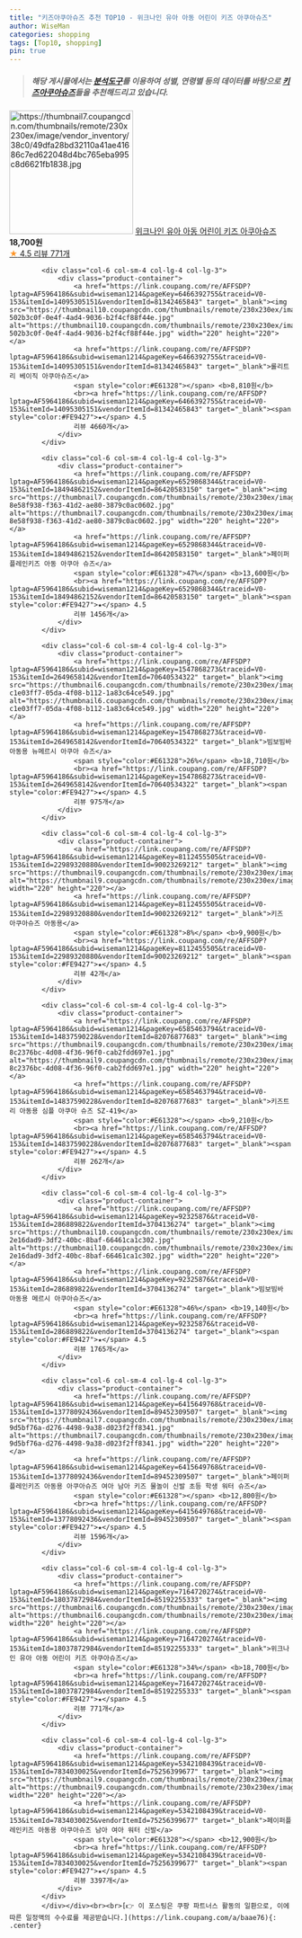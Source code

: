 ```yaml
---
title: "키즈아쿠아슈즈 추천 TOP10 - 위크나인 유아 아동 어린이 키즈 아쿠아슈즈"
author: WiseMan
categories: shopping
tags: [Top10, shopping]
pin: true
---
```


> ##### 해당 게시물에서는 [**분석도구**](https://itemscout.io/)를 이용하여 **성별**, **연령별** 등의 데이터를 바탕으로 [**키즈아쿠아슈즈**](https://link.coupang.com/a/baae76)들을 추천해드리고 있습니다.
<div class="container"><div class="row">
            <div class="col-6 col-sm-4 col-lg-4 col-lg-3">
                <div class="product-container">
                    <a href="https://link.coupang.com/re/AFFSDP?lptag=AF5964186&subid=wiseman1214&pageKey=7164720274&traceid=V0-153&itemId=18037873045&vendorItemId=85192255537" target="_blank"><img src="https://thumbnail7.coupangcdn.com/thumbnails/remote/230x230ex/image/vendor_inventory/38c0/49dfa28bd32110a41ae41686c7ed622048d4bc765eba995c8d6621fb1838.jpg" alt="https://thumbnail7.coupangcdn.com/thumbnails/remote/230x230ex/image/vendor_inventory/38c0/49dfa28bd32110a41ae41686c7ed622048d4bc765eba995c8d6621fb1838.jpg" width="220" height="220"></a>
                    <a href="https://link.coupang.com/re/AFFSDP?lptag=AF5964186&subid=wiseman1214&pageKey=7164720274&traceid=V0-153&itemId=18037873045&vendorItemId=85192255537" target="_blank">위크나인 유아 아동 어린이 키즈 아쿠아슈즈</a>
                    <span style="color:#E61328"></span> <b>18,700원</b>
                    <br><a href="https://link.coupang.com/re/AFFSDP?lptag=AF5964186&subid=wiseman1214&pageKey=7164720274&traceid=V0-153&itemId=18037873045&vendorItemId=85192255537" target="_blank"><span style="color:#FE9427">★</span> 4.5
                    리뷰 771개</a>
                </div>
            </div>
            
            <div class="col-6 col-sm-4 col-lg-4 col-lg-3">
                <div class="product-container">
                    <a href="https://link.coupang.com/re/AFFSDP?lptag=AF5964186&subid=wiseman1214&pageKey=6466392755&traceid=V0-153&itemId=14095305151&vendorItemId=81342465843" target="_blank"><img src="https://thumbnail10.coupangcdn.com/thumbnails/remote/230x230ex/image/retail/images/3938565019713255-502b3c0f-0e4f-4ad4-9036-b2f4cf88f44e.jpg" alt="https://thumbnail10.coupangcdn.com/thumbnails/remote/230x230ex/image/retail/images/3938565019713255-502b3c0f-0e4f-4ad4-9036-b2f4cf88f44e.jpg" width="220" height="220"></a>
                    <a href="https://link.coupang.com/re/AFFSDP?lptag=AF5964186&subid=wiseman1214&pageKey=6466392755&traceid=V0-153&itemId=14095305151&vendorItemId=81342465843" target="_blank">롤리트리 베이직 아쿠아슈즈</a>
                    <span style="color:#E61328"></span> <b>8,810원</b>
                    <br><a href="https://link.coupang.com/re/AFFSDP?lptag=AF5964186&subid=wiseman1214&pageKey=6466392755&traceid=V0-153&itemId=14095305151&vendorItemId=81342465843" target="_blank"><span style="color:#FE9427">★</span> 4.5
                    리뷰 4660개</a>
                </div>
            </div>
            
            <div class="col-6 col-sm-4 col-lg-4 col-lg-3">
                <div class="product-container">
                    <a href="https://link.coupang.com/re/AFFSDP?lptag=AF5964186&subid=wiseman1214&pageKey=6529868344&traceid=V0-153&itemId=18494862152&vendorItemId=86420583150" target="_blank"><img src="https://thumbnail7.coupangcdn.com/thumbnails/remote/230x230ex/image/retail/images/2363756730567473-8e58f938-f363-41d2-ae80-3879c0ac0602.jpg" alt="https://thumbnail7.coupangcdn.com/thumbnails/remote/230x230ex/image/retail/images/2363756730567473-8e58f938-f363-41d2-ae80-3879c0ac0602.jpg" width="220" height="220"></a>
                    <a href="https://link.coupang.com/re/AFFSDP?lptag=AF5964186&subid=wiseman1214&pageKey=6529868344&traceid=V0-153&itemId=18494862152&vendorItemId=86420583150" target="_blank">페이퍼플레인키즈 아동 아쿠아 슈즈</a>
                    <span style="color:#E61328">47%</span> <b>13,600원</b>
                    <br><a href="https://link.coupang.com/re/AFFSDP?lptag=AF5964186&subid=wiseman1214&pageKey=6529868344&traceid=V0-153&itemId=18494862152&vendorItemId=86420583150" target="_blank"><span style="color:#FE9427">★</span> 4.5
                    리뷰 1456개</a>
                </div>
            </div>
            
            <div class="col-6 col-sm-4 col-lg-4 col-lg-3">
                <div class="product-container">
                    <a href="https://link.coupang.com/re/AFFSDP?lptag=AF5964186&subid=wiseman1214&pageKey=1547868273&traceid=V0-153&itemId=2649658142&vendorItemId=70640534322" target="_blank"><img src="https://thumbnail6.coupangcdn.com/thumbnails/remote/230x230ex/image/retail/images/3500659555622953-c1e03ff7-05da-4f08-b112-1a83c64ce549.jpg" alt="https://thumbnail6.coupangcdn.com/thumbnails/remote/230x230ex/image/retail/images/3500659555622953-c1e03ff7-05da-4f08-b112-1a83c64ce549.jpg" width="220" height="220"></a>
                    <a href="https://link.coupang.com/re/AFFSDP?lptag=AF5964186&subid=wiseman1214&pageKey=1547868273&traceid=V0-153&itemId=2649658142&vendorItemId=70640534322" target="_blank">빔보빔바 아동용 뉴메르시 아쿠아 슈즈</a>
                    <span style="color:#E61328">26%</span> <b>18,710원</b>
                    <br><a href="https://link.coupang.com/re/AFFSDP?lptag=AF5964186&subid=wiseman1214&pageKey=1547868273&traceid=V0-153&itemId=2649658142&vendorItemId=70640534322" target="_blank"><span style="color:#FE9427">★</span> 4.5
                    리뷰 975개</a>
                </div>
            </div>
            
            <div class="col-6 col-sm-4 col-lg-4 col-lg-3">
                <div class="product-container">
                    <a href="https://link.coupang.com/re/AFFSDP?lptag=AF5964186&subid=wiseman1214&pageKey=8112455505&traceid=V0-153&itemId=22989320880&vendorItemId=90023269212" target="_blank"><img src="https://thumbnail9.coupangcdn.com/thumbnails/remote/230x230ex/image/vendor_inventory/64a4/7edb89e4b4d77d44db2bfd36f92b937f6cfdfea835cecde9613f0bf98a77.jpg" alt="https://thumbnail9.coupangcdn.com/thumbnails/remote/230x230ex/image/vendor_inventory/64a4/7edb89e4b4d77d44db2bfd36f92b937f6cfdfea835cecde9613f0bf98a77.jpg" width="220" height="220"></a>
                    <a href="https://link.coupang.com/re/AFFSDP?lptag=AF5964186&subid=wiseman1214&pageKey=8112455505&traceid=V0-153&itemId=22989320880&vendorItemId=90023269212" target="_blank">키즈 아쿠아슈즈 아동용</a>
                    <span style="color:#E61328">8%</span> <b>9,900원</b>
                    <br><a href="https://link.coupang.com/re/AFFSDP?lptag=AF5964186&subid=wiseman1214&pageKey=8112455505&traceid=V0-153&itemId=22989320880&vendorItemId=90023269212" target="_blank"><span style="color:#FE9427">★</span> 4.5
                    리뷰 42개</a>
                </div>
            </div>
            
            <div class="col-6 col-sm-4 col-lg-4 col-lg-3">
                <div class="product-container">
                    <a href="https://link.coupang.com/re/AFFSDP?lptag=AF5964186&subid=wiseman1214&pageKey=6585463794&traceid=V0-153&itemId=14837590228&vendorItemId=82076877683" target="_blank"><img src="https://thumbnail9.coupangcdn.com/thumbnails/remote/230x230ex/image/retail/images/2495498516711183-8c2376bc-4d08-4f36-96f0-cab2fdd697e1.jpg" alt="https://thumbnail9.coupangcdn.com/thumbnails/remote/230x230ex/image/retail/images/2495498516711183-8c2376bc-4d08-4f36-96f0-cab2fdd697e1.jpg" width="220" height="220"></a>
                    <a href="https://link.coupang.com/re/AFFSDP?lptag=AF5964186&subid=wiseman1214&pageKey=6585463794&traceid=V0-153&itemId=14837590228&vendorItemId=82076877683" target="_blank">키즈트리 아동용 심플 아쿠아 슈즈 SZ-419</a>
                    <span style="color:#E61328"></span> <b>9,210원</b>
                    <br><a href="https://link.coupang.com/re/AFFSDP?lptag=AF5964186&subid=wiseman1214&pageKey=6585463794&traceid=V0-153&itemId=14837590228&vendorItemId=82076877683" target="_blank"><span style="color:#FE9427">★</span> 4.5
                    리뷰 262개</a>
                </div>
            </div>
            
            <div class="col-6 col-sm-4 col-lg-4 col-lg-3">
                <div class="product-container">
                    <a href="https://link.coupang.com/re/AFFSDP?lptag=AF5964186&subid=wiseman1214&pageKey=92325876&traceid=V0-153&itemId=286889822&vendorItemId=3704136274" target="_blank"><img src="https://thumbnail10.coupangcdn.com/thumbnails/remote/230x230ex/image/retail/images/1514113811598733-2e16dad9-3df2-40bc-8baf-66461ca1c302.jpg" alt="https://thumbnail10.coupangcdn.com/thumbnails/remote/230x230ex/image/retail/images/1514113811598733-2e16dad9-3df2-40bc-8baf-66461ca1c302.jpg" width="220" height="220"></a>
                    <a href="https://link.coupang.com/re/AFFSDP?lptag=AF5964186&subid=wiseman1214&pageKey=92325876&traceid=V0-153&itemId=286889822&vendorItemId=3704136274" target="_blank">빔보빔바 아동용 메르시 아쿠아슈즈</a>
                    <span style="color:#E61328">46%</span> <b>19,140원</b>
                    <br><a href="https://link.coupang.com/re/AFFSDP?lptag=AF5964186&subid=wiseman1214&pageKey=92325876&traceid=V0-153&itemId=286889822&vendorItemId=3704136274" target="_blank"><span style="color:#FE9427">★</span> 4.5
                    리뷰 1765개</a>
                </div>
            </div>
            
            <div class="col-6 col-sm-4 col-lg-4 col-lg-3">
                <div class="product-container">
                    <a href="https://link.coupang.com/re/AFFSDP?lptag=AF5964186&subid=wiseman1214&pageKey=6415649768&traceid=V0-153&itemId=13778092436&vendorItemId=89452309507" target="_blank"><img src="https://thumbnail7.coupangcdn.com/thumbnails/remote/230x230ex/image/retail/images/440443115088739-9d5bf76a-d276-4498-9a38-d023f2ff8341.jpg" alt="https://thumbnail7.coupangcdn.com/thumbnails/remote/230x230ex/image/retail/images/440443115088739-9d5bf76a-d276-4498-9a38-d023f2ff8341.jpg" width="220" height="220"></a>
                    <a href="https://link.coupang.com/re/AFFSDP?lptag=AF5964186&subid=wiseman1214&pageKey=6415649768&traceid=V0-153&itemId=13778092436&vendorItemId=89452309507" target="_blank">페이퍼플레인키즈 아동용 아쿠아슈즈 여아 남아 키즈 물놀이 신발 초등 학생 워터 슈즈</a>
                    <span style="color:#E61328"></span> <b>12,800원</b>
                    <br><a href="https://link.coupang.com/re/AFFSDP?lptag=AF5964186&subid=wiseman1214&pageKey=6415649768&traceid=V0-153&itemId=13778092436&vendorItemId=89452309507" target="_blank"><span style="color:#FE9427">★</span> 4.5
                    리뷰 1596개</a>
                </div>
            </div>
            
            <div class="col-6 col-sm-4 col-lg-4 col-lg-3">
                <div class="product-container">
                    <a href="https://link.coupang.com/re/AFFSDP?lptag=AF5964186&subid=wiseman1214&pageKey=7164720274&traceid=V0-153&itemId=18037872984&vendorItemId=85192255333" target="_blank"><img src="https://thumbnail6.coupangcdn.com/thumbnails/remote/230x230ex/image/vendor_inventory/9014/b3273c053d9b53258d9728920714a1bfa8dcfd28409a10518de22e45b89a.jpg" alt="https://thumbnail6.coupangcdn.com/thumbnails/remote/230x230ex/image/vendor_inventory/9014/b3273c053d9b53258d9728920714a1bfa8dcfd28409a10518de22e45b89a.jpg" width="220" height="220"></a>
                    <a href="https://link.coupang.com/re/AFFSDP?lptag=AF5964186&subid=wiseman1214&pageKey=7164720274&traceid=V0-153&itemId=18037872984&vendorItemId=85192255333" target="_blank">위크나인 유아 아동 어린이 키즈 아쿠아슈즈</a>
                    <span style="color:#E61328">34%</span> <b>18,700원</b>
                    <br><a href="https://link.coupang.com/re/AFFSDP?lptag=AF5964186&subid=wiseman1214&pageKey=7164720274&traceid=V0-153&itemId=18037872984&vendorItemId=85192255333" target="_blank"><span style="color:#FE9427">★</span> 4.5
                    리뷰 771개</a>
                </div>
            </div>
            
            <div class="col-6 col-sm-4 col-lg-4 col-lg-3">
                <div class="product-container">
                    <a href="https://link.coupang.com/re/AFFSDP?lptag=AF5964186&subid=wiseman1214&pageKey=5342108439&traceid=V0-153&itemId=7834030025&vendorItemId=75256399677" target="_blank"><img src="https://thumbnail9.coupangcdn.com/thumbnails/remote/230x230ex/image/vendor_inventory/609e/9c5dace37888ebae05d7f5588a9b3d7a1ce4ebd38140563946db92baba1d.jpg" alt="https://thumbnail9.coupangcdn.com/thumbnails/remote/230x230ex/image/vendor_inventory/609e/9c5dace37888ebae05d7f5588a9b3d7a1ce4ebd38140563946db92baba1d.jpg" width="220" height="220"></a>
                    <a href="https://link.coupang.com/re/AFFSDP?lptag=AF5964186&subid=wiseman1214&pageKey=5342108439&traceid=V0-153&itemId=7834030025&vendorItemId=75256399677" target="_blank">페이퍼플레인키즈 아동용 아쿠아슈즈 남아 여아 워터 신발</a>
                    <span style="color:#E61328"></span> <b>12,900원</b>
                    <br><a href="https://link.coupang.com/re/AFFSDP?lptag=AF5964186&subid=wiseman1214&pageKey=5342108439&traceid=V0-153&itemId=7834030025&vendorItemId=75256399677" target="_blank"><span style="color:#FE9427">★</span> 4.5
                    리뷰 3397개</a>
                </div>
            </div>
            </div></div><br><br>[👉 이 포스팅은 쿠팡 파트너스 활동의 일환으로, 이에 따른 일정액의 수수료를 제공받습니다.](https://link.coupang.com/a/baae76){: .center}